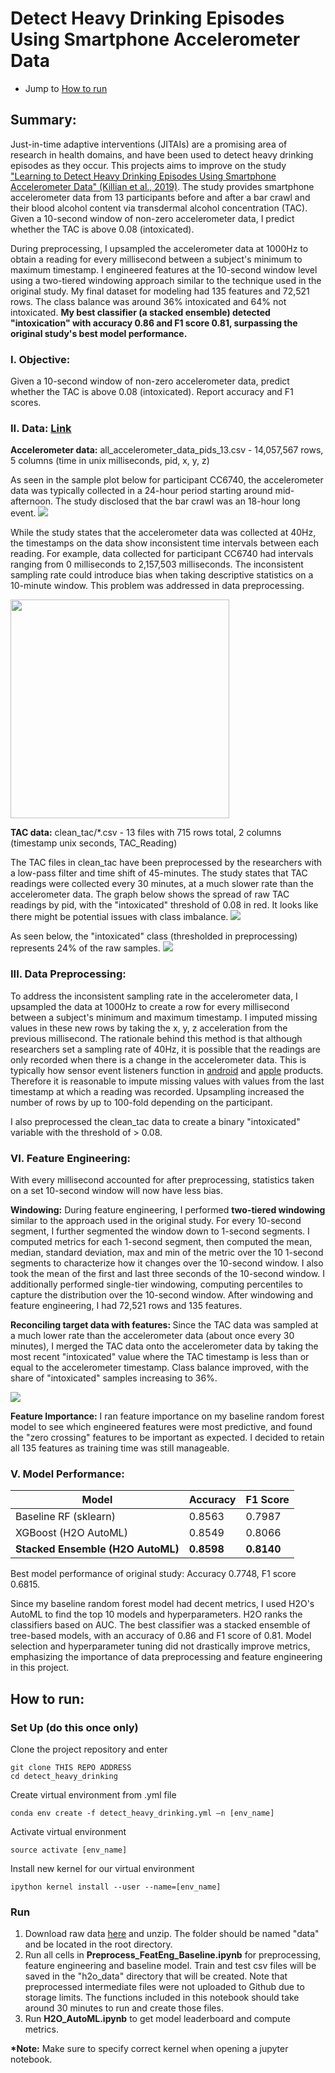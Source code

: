 # Detect Heavy Drinking Episodes Using Smartphone Accelerometer Data
* Jump to [How to run](#how-to-run)

## Summary:
Just-in-time adaptive interventions (JITAIs) are a promising area of research in health domains, and have been used to detect heavy drinking episodes as they occur. This projects aims to improve on the study ["Learning to Detect Heavy Drinking Episodes Using Smartphone Accelerometer Data" (Killian et al., 2019)](http://ceur-ws.org/Vol-2429/paper6.pdf). The study provides smartphone accelerometer data from 13 participants before and after a bar crawl and their blood alcohol content via transdermal alcohol concentration (TAC). Given a 10-second window of non-zero accelerometer data, I predict whether the TAC is above 0.08 (intoxicated). 

During preprocessing, I upsampled the accelerometer data at 1000Hz to obtain a reading for every millisecond between a subject's minimum to maximum timestamp. I engineered features at the 10-second window level using a two-tiered windowing approach similar to the technique used in the original study. My final dataset for modeling had 135 features and 72,521 rows. The class balance was around 36% intoxicated and 64% not intoxicated. <b> My best classifier (a stacked ensemble) detected "intoxication" with accuracy 0.86 and F1 score 0.81, surpassing the original study's best model performance. </b>

### I. Objective: 
Given a 10-second window of non-zero accelerometer data, predict whether the TAC is above 0.08 (intoxicated). Report accuracy and F1 scores.

### II. Data: [Link](https://archive.ics.uci.edu/ml/datasets/Bar+Crawl%3A+Detecting+Heavy+Drinking)

<b> Accelerometer data:</b> all_accelerometer_data_pids_13.csv - 14,057,567 rows, 5 columns (time in unix milliseconds, pid, x, y, z)

As seen in the sample plot below for participant CC6740, the accelerometer data was typically collected in a 24-hour period starting around mid-afternoon. The study disclosed that the bar crawl was an 18-hour long event.
![](plots/acc_readings.png)

While the study states that the accelerometer data was collected at 40Hz, the timestamps on the data show inconsistent time intervals between each reading. For example, data collected for participant CC6740 had intervals ranging from 0 milliseconds to 2,157,503 milliseconds. The inconsistent sampling rate could introduce bias when taking descriptive statistics on a 10-minute window. This problem was addressed in data preprocessing.

<img src="plots/acc_time_intervals.png" width=350 height=350>


<b> TAC data:</b> clean_tac/*.csv - 13 files with 715 rows total, 2 columns (timestamp unix seconds, TAC_Reading)

The TAC files in clean_tac have been preprocessed by the researchers with a low-pass filter and time shift of 45-minutes. The study states that TAC readings were collected every 30 minutes, at a much slower rate than the accelerometer data. The graph below shows the spread of raw TAC readings by pid, with the "intoxicated" threshold of 0.08 in red. It looks like there might be potential issues with class imbalance.
![](plots/tac_readings.png)

As seen below, the "intoxicated" class (thresholded in preprocessing) represents 24% of the raw samples. 
![](plots/class_balance_(raw_tac).png)

### III. Data Preprocessing:
To address the inconsistent sampling rate in the accelerometer data, I upsampled the data at 1000Hz to create a row for every millisecond between a subject's minimum and maximum timestamp. I imputed missing values in these new rows by taking the x, y, z acceleration from the previous millisecond. The rationale behind this method is that although researchers set a sampling rate of 40Hz, it is possible that the readings are only recorded when there is a change in the accelerometer data. This is typically how sensor event listeners function in [android](https://developer.android.com/reference/android/hardware/SensorEventListener) and [apple](https://developer.apple.com/documentation/webkitjs/domwindow/1632048-ondevicemotion) products. Therefore it is reasonable to impute missing values with values from the last timestamp at which a reading was recorded. Upsampling increased the number of rows by up to 100-fold depending on the participant.

I also preprocessed the clean_tac data to create a binary "intoxicated" variable with the threshold of > 0.08.

### VI. Feature Engineering:
With every millisecond accounted for after preprocessing, statistics taken on a set 10-second window will now have less bias.

<b>Windowing:</b> During feature engineering, I performed <b>two-tiered windowing</b> similar to the approach used in the original study. For every 10-second segment, I further segmented the window down to 1-second segments. I computed metrics for each 1-second segment, then computed the mean, median, standard deviation, max and min of the metric over the 10 1-second segments to characterize how it changes over the 10-second window. I also took the mean of the first and last three seconds of the 10-second window. I additionally performed single-tier windowing, computing percentiles to capture the distribution over the 10-second window. After windowing and feature engineering, I had 72,521 rows and 135 features. 

<b>Reconciling target data with features: </b> Since the TAC data was sampled at a much lower rate than the accelerometer data (about once every 30 minutes), I merged the TAC data onto the accelerometer data by taking the most recent "intoxicated" value where the TAC timestamp is less than or equal to the accelerometer timestamp. Class balance improved, with the share of "intoxicated" samples increasing to 36%.

![](plots/class_balance_(after_preprocessing_+_merge).png)

<b>Feature Importance:</b> I ran feature importance on my baseline random forest model to see which engineered features were most predictive, and found the "zero crossing" features to be important as expected. I decided to retain all 135 features as training time was still manageable.

### V. Model Performance:

Model | Accuracy | F1 Score
--- | --- | --- 
Baseline RF (sklearn) | 0.8563 | 0.7987
XGBoost (H2O AutoML) | 0.8549 | 0.8066
<b>Stacked Ensemble (H2O AutoML)</b> | <b>0.8598</b> | <b>0.8140</b>

Best model performance of original study: Accuracy 0.7748, F1 score 0.6815.

Since my baseline random forest model had decent metrics, I used H2O's AutoML to find the top 10 models and hyperparameters. H2O ranks the classifiers based on AUC. The best classifier was a stacked ensemble of tree-based models, with an accuracy of 0.86 and F1 score of 0.81.
Model selection and hyperparameter tuning did not drastically improve metrics, emphasizing the importance of data preprocessing and feature engineering in this project.


## How to run:
### Set Up (do this once only)
Clone the project repository and enter
```
git clone THIS REPO ADDRESS
cd detect_heavy_drinking
```
Create virtual environment from .yml file
```
conda env create -f detect_heavy_drinking.yml –n [env_name]
```
Activate virtual environment
```
source activate [env_name]
```
Install new kernel for our virtual environment
```
ipython kernel install --user --name=[env_name]
```

### Run
1. Download raw data [here](https://archive.ics.uci.edu/ml/datasets/Bar+Crawl%3A+Detecting+Heavy+Drinking) and unzip. The folder should be named "data\" and be located in the root directory.
2. Run all cells in <b>Preprocess_FeatEng_Baseline.ipynb</b> for preprocessing, feature engineering and baseline model. Train and test csv files will be saved in the "h2o_data\" directory that will be created. Note that preprocessed intermediate files were not uploaded to Github due to storage limits. The functions included in this notebook should take around 30 minutes to run and create those files.
3. Run <b>H2O_AutoML.ipynb</b> to get model leaderboard and compute metrics.

<b>*Note:</b> Make sure to specify correct kernel when opening a jupyter notebook.
